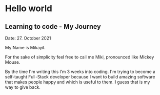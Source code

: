 <!--
**MCodes96/MCodes96** is a ✨ _special_ ✨ repository because its `README.md` (this file) appears on your GitHub profile.

Here are some ideas to get you started:

- 🔭 I’m currently working on ...
- 🌱 I’m currently learning ...
- 👯 I’m looking to collaborate on ...
- 🤔 I’m looking for help with ...
- 💬 Ask me about ...
- 📫 How to reach me: ...
- 😄 Pronouns: ...
- ⚡ Fun fact: ...
-->

# Hello world
## Learning to code - My Journey

Date: 27. October 2021

My Name is Mikayil.

For the sake of simplicity feel free to call me Miki, pronounced like Mickey Mouse.

By the time I'm writing this I'm 3 weeks into coding.
I'm trying to become a self-taught Full-Stack developer because I want to build amazing software that makes people happy and which is useful to them.
I guess that is my way to give back.
